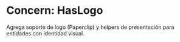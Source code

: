 # Concern: HasLogo

Agrega soporte de logo (Paperclip) y helpers de presentación para entidades con identidad visual.

